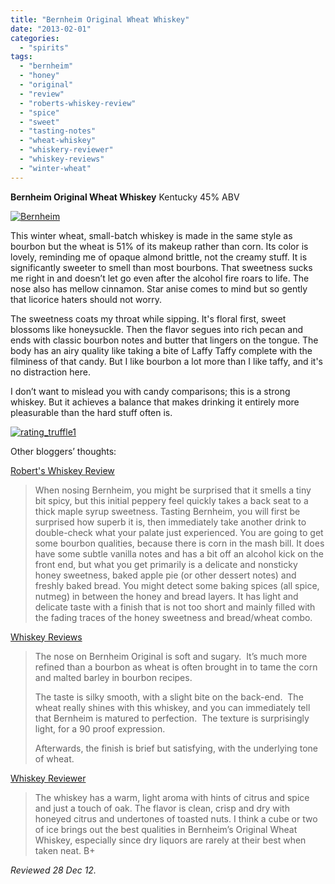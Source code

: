 ```yaml
---
title: "Bernheim Original Wheat Whiskey"
date: "2013-02-01"
categories:
  - "spirits"
tags:
  - "bernheim"
  - "honey"
  - "original"
  - "review"
  - "roberts-whiskey-review"
  - "spice"
  - "sweet"
  - "tasting-notes"
  - "wheat-whiskey"
  - "whiskery-reviewer"
  - "whiskey-reviews"
  - "winter-wheat"
---
```


**Bernheim Original Wheat Whiskey** Kentucky 45% ABV

[![Bernheim](http://www.rebeccagomezfarrell.com/wp-content/uploads/2013/01/Bernheim.jpg)](http://www.rebeccagomezfarrell.com/2013/02/bernheim-original-wheat-whiskey/bernheim/)

This winter wheat, small-batch whiskey is made in the same style as bourbon but the wheat is 51% of its makeup rather than corn. Its color is lovely, reminding me of opaque almond brittle, not the creamy stuff. It is significantly sweeter to smell than most bourbons. That sweetness sucks me right in and doesn’t let go even after the alcohol fire roars to life. The nose also has mellow cinnamon. Star anise comes to mind but so gently that licorice haters should not worry.

The sweetness coats my throat while sipping. It's floral first, sweet blossoms like honeysuckle. Then the flavor segues into rich pecan and ends with classic bourbon notes and butter that lingers on the tongue. The body has an airy quality like taking a bite of Laffy Taffy complete with the filminess of that candy. But I like bourbon a lot more than I like taffy, and it's no distraction here.

I don’t want to mislead you with candy comparisons; this is a strong whiskey. But it achieves a balance that makes drinking it entirely more pleasurable than the hard stuff often is.

[![rating_truffle1](http://www.rebeccagomezfarrell.com/wp-content/uploads/2009/02/rating_truffle1.gif)](http://www.rebeccagomezfarrell.com/2009/02/silk-hope-winery-nc-traminette-2007/rating_truffle1/)

Other bloggers’ thoughts:

[Robert's Whiskey Review](http://wowbobwow32.com/2013/01/02/bernheim-wheat-whiskey/)

> When nosing Bernheim, you might be surprised that it smells a tiny bit spicy, but this initial peppery feel quickly takes a back seat to a thick maple syrup sweetness. Tasting Bernheim, you will first be surprised how superb it is, then immediately take another drink to double-check what your palate just experienced. You are going to get some bourbon qualities, because there is corn in the mash bill. It does have some subtle vanilla notes and has a bit off an alcohol kick on the front end, but what you get primarily is a delicate and nonsticky honey sweetness, baked apple pie (or other dessert notes) and freshly baked bread. You might detect some baking spices (all spice, nutmeg) in between the honey and bread layers. It has light and delicate taste with a finish that is not too short and mainly filled with the fading traces of the honey sweetness and bread/wheat combo.

[Whiskey Reviews](http://whiskey-reviews.com/2012/04/bernheim-original-wheat-whiskey-review/)

> The nose on Bernheim Original is soft and sugary.  It’s much more refined than a bourbon as wheat is often brought in to tame the corn and malted barley in bourbon recipes.
>
> The taste is silky smooth, with a slight bite on the back-end.  The wheat really shines with this whiskey, and you can immediately tell that Bernheim is matured to perfection.  The texture is surprisingly light, for a 90 proof expression.
>
> Afterwards, the finish is brief but satisfying, with the underlying tone of wheat.

[Whiskey Reviewer](http://whiskeyreviewer.com/2011/05/bernheim-original-wheat-whiskey-review/)

> The whiskey has a warm, light aroma with hints of citrus and spice and just a touch of oak. The flavor is clean, crisp and dry with honeyed citrus and undertones of toasted nuts. I think a cube or two of ice brings out the best qualities in Bernheim’s Original Wheat Whiskey, especially since dry liquors are rarely at their best when taken neat. B+

_Reviewed 28 Dec 12._
